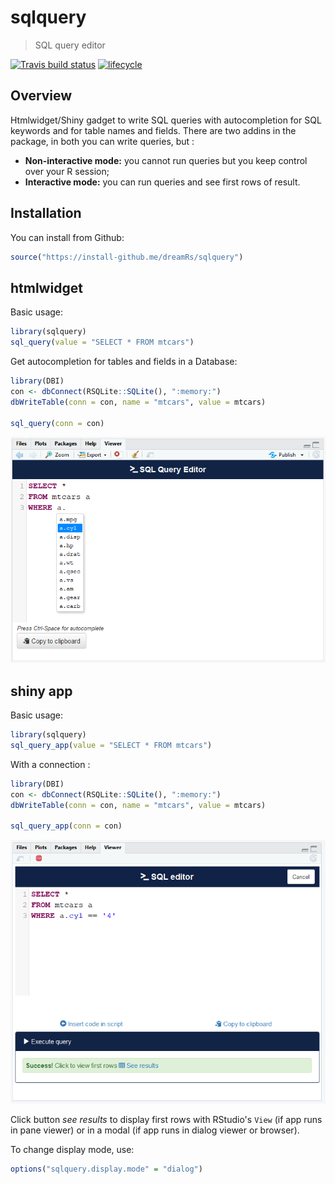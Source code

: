 # sqlquery

> SQL query editor

[![Travis build status](https://travis-ci.org/dreamRs/sqlquery.svg?branch=master)](https://travis-ci.org/dreamRs/sqlquery)
[![lifecycle](https://img.shields.io/badge/lifecycle-experimental-orange.svg)](https://www.tidyverse.org/lifecycle/#experimental)


## Overview

Htmlwidget/Shiny gadget to write SQL queries with autocompletion for SQL keywords and for table names and fields.
There are two addins in the package, in both you can write queries, but :

* **Non-interactive mode:** you cannot run queries but you keep control over your R session;
* **Interactive mode:** you can run queries and see first rows of result.
 

## Installation

You can install from Github:

``` r
source("https://install-github.me/dreamRs/sqlquery")
```

## htmlwidget

Basic usage:

``` r
library(sqlquery)
sql_query(value = "SELECT * FROM mtcars")
```

Get autocompletion for tables and fields in a Database:
``` r
library(DBI)
con <- dbConnect(RSQLite::SQLite(), ":memory:")
dbWriteTable(conn = con, name = "mtcars", value = mtcars)

sql_query(conn = con)
```
![](img/htmlwidget.png)


## shiny app

Basic usage:

``` r
library(sqlquery)
sql_query_app(value = "SELECT * FROM mtcars")
```

With a connection :

``` r
library(DBI)
con <- dbConnect(RSQLite::SQLite(), ":memory:")
dbWriteTable(conn = con, name = "mtcars", value = mtcars)

sql_query_app(conn = con)
```

![](img/shinyapp.png)


Click button *see results* to display first rows with RStudio's `View` (if app runs in pane viewer) or in a modal (if app runs in dialog viewer or browser).

To change display mode, use: 
```r
options("sqlquery.display.mode" = "dialog")
```




